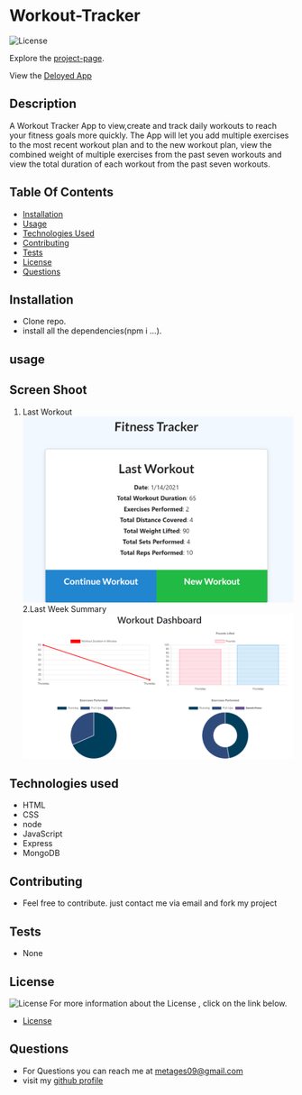 # Workout-Tracker

![License](https://img.shields.io/badge/License-MIT-green.svg "License Badge")
 
Explore the [project-page](https://github.com/Mgithub89/Workout-Tracker.git).

View the [Deloyed App](https://sleepy-waters-39572.herokuapp.com)

## Description
 A Workout Tracker App to view,create and track daily workouts to reach your fitness goals more quickly. The App will let you add multiple exercises to the most recent workout plan and to the new workout plan, view the combined weight of multiple exercises from the past seven workouts and view the total duration of each workout from the past seven workouts.
 

## Table Of Contents 
* [Installation](#Installation)
* [Usage](#Usage)
* [Technologies Used](#Technologies-Used)
* [Contributing](#Contributing)
* [Tests](#Tests)
* [License](#License)
* [Questions](#Questions)

## Installation
* Clone repo.
* install all the dependencies(npm i ...).

## usage 

## Screen Shoot
1. Last Workout
![image](public/Assets/fitness.PNG)
2.Last Week Summary
![image](public/Assets/fitness2.PNG)

## Technologies used
* HTML
* CSS
* node
* JavaScript
* Express
* MongoDB

## Contributing
* Feel free to contribute. just contact me via email and fork my project

## Tests
* None

## License 
 ![License](https://img.shields.io/badge/License-MIT-green.svg "License Badge")
 For more information about the License , click on the link below.
 * [License](https://opensource.org/licenses/MIT)

## Questions
* For Questions you can reach me at [metages09@gmail.com](mailto:metages09@gmail.com)
* visit my [github profile](https://github.com/Mgithub89)
        
